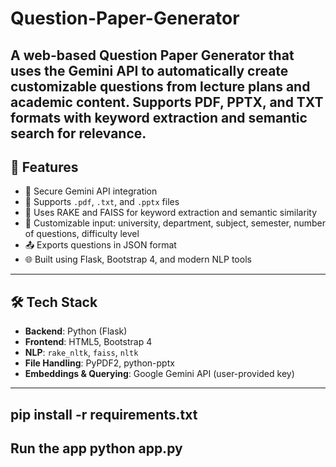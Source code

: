 # Question-Paper-Generator
A web-based Question Paper Generator that uses the Gemini API to automatically create customizable questions from lecture plans and academic content. Supports PDF, PPTX, and TXT formats with keyword extraction and semantic search for relevance.
---

## 🚀 Features

- 🔐 Secure Gemini API integration
- 📂 Supports `.pdf`, `.txt`, and `.pptx` files
- 🧠 Uses RAKE and FAISS for keyword extraction and semantic similarity
- 📝 Customizable input: university, department, subject, semester, number of questions, difficulty level
- 📤 Exports questions in JSON format
- 🌐 Built using Flask, Bootstrap 4, and modern NLP tools

---

## 🛠️ Tech Stack

- **Backend**: Python (Flask)
- **Frontend**: HTML5, Bootstrap 4
- **NLP**: `rake_nltk`, `faiss`, `nltk`
- **File Handling**: PyPDF2, python-pptx
- **Embeddings & Querying**: Google Gemini API (user-provided key)

---
pip install -r requirements.txt
----
Run the app
python app.py
----
